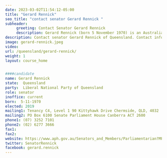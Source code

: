 ```yaml
---
date: 2023-03-02T11:54:12-05:00
title: "Gerard Rennick"
seo_title: "contact senator Gerard Rennick "
subheader:
     greeting: Contact Senator Gerard Rennick
     description: Gerard Rennick (born 5 November 1970) is an Australian politician who has been a Senator for Queensland since July 2019. He is a member of the Liberal National Party of Queensland and sits with the Liberal Party in federal parliament.
description: Contact senator Gerard Rennick of Queensland. Contact information for Gerard Rennick includes email address, phone number, and mailing address.
image: gerard-rennick.jpeg
video:
url: /queensland/gerard-rennick/
weight: 1
layout: course_home


####candidate
name: Gerard Rennick
state:	Queensland
party:	Liberal National Party of Queensland
role: senator
inoffice: current
born:  5-11-1970
elected: 2019
mailing1: Tenancy C4, Level 1 90 Kittyhawk Drive Chermside, QLD, 4032
mailing2: PO Box 6100 Senate Parliament House Canberra ACT 2600
phone1:	(07) 3252 7101
phone2: (02) 6277 3666
fax1:
fax2:
website: https://www.aph.gov.au/Senators_and_Members/Parliamentarian?MPID=283596
twitter: SenatorRennick
facebook: gerard.rennick
---
```

